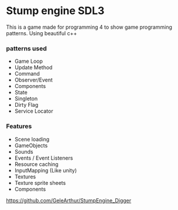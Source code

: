 # Stump engine SDL3

This is a game made for programming 4 to show game programming patterns.
Using beautiful c++

### patterns used

- Game Loop
- Update Method
- Command
- Observer/Event
- Components
- State
- Singleton
- Dirty Flag
- Service Locator

### Features

- Scene loading
- GameObjects
- Sounds
- Events / Event Listeners
- Resource caching
- InputMapping (Like unity)
- Textures
- Texture sprite sheets
- Components

https://github.com/GeleArthur/StumpEngine_Digger
